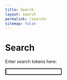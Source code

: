 ```yaml
---
title: Search
layout: search
permalink: /search/
sitemap: false
---
```



<div id="search_section_container" class="section_container_wrapper section_container_wrapper_border">
    <h1>Search</h1>
    <div class="section_container">
        <div class="container">
        <p>Enter search tokens here:</p>
        <form action="{{site.baseurl}}/search/">
            <input accesskey="s" type="text" name="q" id="search_input" autocomplete="off" required title="Type your search string here" autofocus>
        </form>
    </div>
</div>

<div id="dt_search_content" class="section_container">

<script>
    $(document).ready(function() {
         $('#search_input').dt_search({
                'debug': false,
                'mode': 'json',
                'contentLocation': '{{site.url}}/search.json',
                'showItems': 10,
                'showURL': false,
                'highlightTerms': false,
         });
    });
</script>
